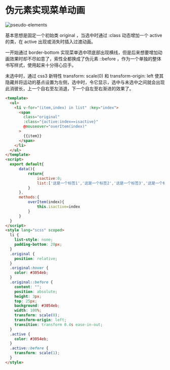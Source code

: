 # 伪元素实现菜单动画

![pseudo-elements](https://zhang.beer:9999/ache/beer/blog/pseudo-elements.gif)

基本思想是固定一个初始类 original ，当选中时通过 :class 动态增加一个 active 的类，在 active 出现或消失时插入过渡动画。

一开始通过 border-bottom 实现菜单选中项底部出现横线，但是后来想要增加动画效果时却不尽如意了，索性全都换成了伪元素 ::before ，作为一个单独的整体书写样式，使用起来十分得心应手。

未选中时，通过 css3 新特性 transform: scale(0) 和 transform-origin: left 使其隐藏并将运动的基点设置为左侧，选中时，令它显示，选中与未选中之间就会出现此消彼长，上一个自右至左消退，下一个自左至右渐进的效果了。

```html
<template>
  <ul>
    <li v-for="(item,index) in list" :key="index">
      <span
        class="original"
        :class="{active:index==isactive}"
        @mouseover="overItem(index)"
      >
        {{item}}
      </span>
    </li>
  </ul>
</template>
<script>
  export default{
      data(){
          return{
              isactive:0;
              list:['这是一个标签1','这是一个标签2','这是一个标签3','这是一个标签4','这是一个标签5',]
          }
      },
      methods:{
          overItem(index){
              this.isactive=index
          }
      }
  }
</script>
<style lang="scss" scoped>
  li {
    list-style: none;
    padding-bottom: 20px;
  }
  .original {
    position: relative;
  }
  .original:hover {
    color: #3054eb;
  }
  .original::before {
    content: "";
    position: absolute;
    height: 3px;
    top: 25px;
    background: #3054eb;
    width: 100%;
    transform: scale(0);
    transform-origin: left;
    transition: transform 0.4s ease-in-out;
  }
  .active {
    color: #3054eb;
  }
  .active::before {
    transform: scale(1);
  }
</style>
```
